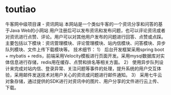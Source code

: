 # toutiao
牛客网中级项目课 - 资讯网站
本网站是一个类似牛客的一个资讯分享和问答的基于Java Web的小网站
用户注册后可以发布资讯和发布问题，也可以评论资讯或者对资讯进行点赞、评论。用户可以对其他用户发布的问题进行回答、点赞或点踩。
主要包括以下模块：资讯管理模块、评论管理模块、站内信模块、问答模块、异步队列模块、文件上传下载模块等。 
技术细节： 
1） 后台开发框架采用spring boot + mybatis + redis，前端采用Velocity模板进行页面开发。采用mysql数据库对实体信息进行存储，redis用在缓存、点赞和排名等相关方面。 
2） 使用异步队列设计来完成对站内信、登录异常、关注问题等事件的处理，提升系统的用户交互体验，采用邮件发送技术对用户关心的资讯或问题进行邮件通知。 
3） 采用七牛云对象存储，通过提供的SDK进行对资讯中的图片、用户分享的文件进行云上传、下载。
